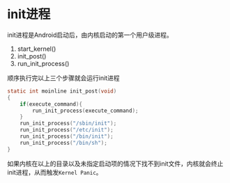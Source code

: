 # init进程

init进程是Android启动后，由内核启动的第一个用户级进程。

1. start_kernel()
2. init_post()
3. run_init_process()

顺序执行完以上三个步骤就会运行init进程

```c
static int moinline init_post(void)
{
    if(execute_command){
        run_init_process(execute_command);
    }
    run_init_process("/sbin/init");
    run_init_process("/etc/init");
    run_init_process("/bin/init");
    run_init_process("/bin/sh");
}
```

如果内核在以上的目录以及未指定启动项的情况下找不到init文件，内核就会终止init进程，从而触发`Kernel Panic`。